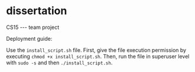 # dissertation
CS15 --- team project

Deployment guide:

Use the `install_script.sh` file. First, give the file execution permission by
executing `chmod +x install_script.sh`. Then, run the file in superuser level
with `sudo -s` and then `./install_script.sh`.
